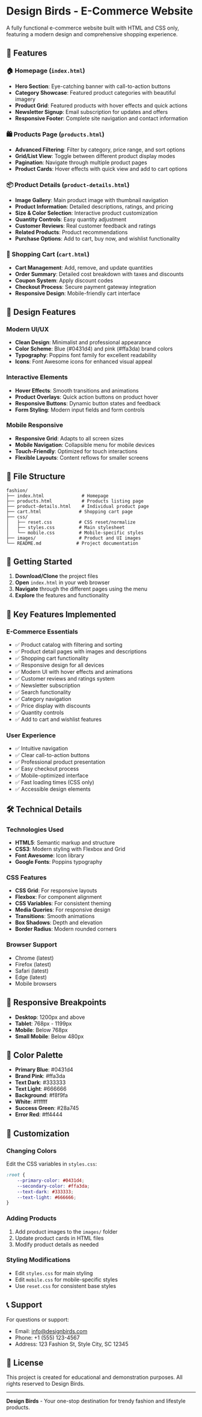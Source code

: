 # Design Birds - E-Commerce Website

A fully functional e-commerce website built with HTML and CSS only, featuring a modern design and comprehensive shopping experience.

## 🌟 Features

### 🏠 Homepage (`index.html`)
- **Hero Section**: Eye-catching banner with call-to-action buttons
- **Category Showcase**: Featured product categories with beautiful imagery
- **Product Grid**: Featured products with hover effects and quick actions
- **Newsletter Signup**: Email subscription for updates and offers
- **Responsive Footer**: Complete site navigation and contact information

### 🛍️ Products Page (`products.html`)
- **Advanced Filtering**: Filter by category, price range, and sort options
- **Grid/List View**: Toggle between different product display modes
- **Pagination**: Navigate through multiple product pages
- **Product Cards**: Hover effects with quick view and add to cart options

### 📦 Product Details (`product-details.html`)
- **Image Gallery**: Main product image with thumbnail navigation
- **Product Information**: Detailed descriptions, ratings, and pricing
- **Size & Color Selection**: Interactive product customization
- **Quantity Controls**: Easy quantity adjustment
- **Customer Reviews**: Real customer feedback and ratings
- **Related Products**: Product recommendations
- **Purchase Options**: Add to cart, buy now, and wishlist functionality

### 🛒 Shopping Cart (`cart.html`)
- **Cart Management**: Add, remove, and update quantities
- **Order Summary**: Detailed cost breakdown with taxes and discounts
- **Coupon System**: Apply discount codes
- **Checkout Process**: Secure payment gateway integration
- **Responsive Design**: Mobile-friendly cart interface

## 🎨 Design Features

### Modern UI/UX
- **Clean Design**: Minimalist and professional appearance
- **Color Scheme**: Blue (#0431d4) and pink (#ffa3da) brand colors
- **Typography**: Poppins font family for excellent readability
- **Icons**: Font Awesome icons for enhanced visual appeal

### Interactive Elements
- **Hover Effects**: Smooth transitions and animations
- **Product Overlays**: Quick action buttons on product hover
- **Responsive Buttons**: Dynamic button states and feedback
- **Form Styling**: Modern input fields and form controls

### Mobile Responsive
- **Responsive Grid**: Adapts to all screen sizes
- **Mobile Navigation**: Collapsible menu for mobile devices
- **Touch-Friendly**: Optimized for touch interactions
- **Flexible Layouts**: Content reflows for smaller screens

## 📁 File Structure

```
fashion/
├── index.html              # Homepage
├── products.html           # Products listing page
├── product-details.html    # Individual product page
├── cart.html              # Shopping cart page
├── css/
│   ├── reset.css          # CSS reset/normalize
│   ├── styles.css         # Main stylesheet
│   └── mobile.css         # Mobile-specific styles
├── images/                # Product and UI images
└── README.md             # Project documentation
```

## 🚀 Getting Started

1. **Download/Clone** the project files
2. **Open** `index.html` in your web browser
3. **Navigate** through the different pages using the menu
4. **Explore** the features and functionality

## 🎯 Key Features Implemented

### E-Commerce Essentials
- ✅ Product catalog with filtering and sorting
- ✅ Product detail pages with images and descriptions
- ✅ Shopping cart functionality
- ✅ Responsive design for all devices
- ✅ Modern UI with hover effects and animations
- ✅ Customer reviews and ratings system
- ✅ Newsletter subscription
- ✅ Search functionality
- ✅ Category navigation
- ✅ Price display with discounts
- ✅ Quantity controls
- ✅ Add to cart and wishlist features

### User Experience
- ✅ Intuitive navigation
- ✅ Clear call-to-action buttons
- ✅ Professional product presentation
- ✅ Easy checkout process
- ✅ Mobile-optimized interface
- ✅ Fast loading times (CSS only)
- ✅ Accessible design elements

## 🛠️ Technical Details

### Technologies Used
- **HTML5**: Semantic markup and structure
- **CSS3**: Modern styling with Flexbox and Grid
- **Font Awesome**: Icon library
- **Google Fonts**: Poppins typography

### CSS Features
- **CSS Grid**: For responsive layouts
- **Flexbox**: For component alignment
- **CSS Variables**: For consistent theming
- **Media Queries**: For responsive design
- **Transitions**: Smooth animations
- **Box Shadows**: Depth and elevation
- **Border Radius**: Modern rounded corners

### Browser Support
- Chrome (latest)
- Firefox (latest)
- Safari (latest)
- Edge (latest)
- Mobile browsers

## 📱 Responsive Breakpoints

- **Desktop**: 1200px and above
- **Tablet**: 768px - 1199px
- **Mobile**: Below 768px
- **Small Mobile**: Below 480px

## 🎨 Color Palette

- **Primary Blue**: #0431d4
- **Brand Pink**: #ffa3da
- **Text Dark**: #333333
- **Text Light**: #666666
- **Background**: #f8f9fa
- **White**: #ffffff
- **Success Green**: #28a745
- **Error Red**: #ff4444

## 🔧 Customization

### Changing Colors
Edit the CSS variables in `styles.css`:
```css
:root {
    --primary-color: #0431d4;
    --secondary-color: #ffa3da;
    --text-dark: #333333;
    --text-light: #666666;
}
```

### Adding Products
1. Add product images to the `images/` folder
2. Update product cards in HTML files
3. Modify product details as needed

### Styling Modifications
- Edit `styles.css` for main styling
- Edit `mobile.css` for mobile-specific styles
- Use `reset.css` for consistent base styles

## 📞 Support

For questions or support:
- Email: info@designbirds.com
- Phone: +1 (555) 123-4567
- Address: 123 Fashion St, Style City, SC 12345

## 📄 License

This project is created for educational and demonstration purposes. All rights reserved to Design Birds.

---

**Design Birds** - Your one-stop destination for trendy fashion and lifestyle products. 
